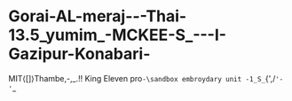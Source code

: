 # Gorai-AL-meraj-_-_-Thai-13.5_yumim_-MCKEE-S_---I-Gazipur-Konabari-
MIT⟨[]⟩Thambe,-,_.!! King Eleven pro`-\sandbox embroydary unit -1_S_`{',/``'-'``\_

